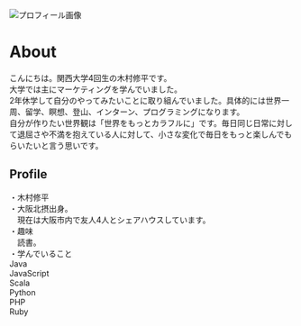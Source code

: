 ![プロフィール画像](Uvillage.jpg)


# About

こんにちは。関西大学4回生の木村修平です。  
大学では主にマーケティングを学んでいました。  
2年休学して自分のやってみたいことに取り組んでいました。具体的には世界一周、留学、瞑想、登山、インターン、プログラミングになります。  
自分が作りたい世界観は「世界をもっとカラフルに」です。毎日同じ日常に対して退屈さや不満を抱えている人に対して、小さな変化で毎日をもっと楽しんでもらいたいと言う思いです。  


## Profile  

・木村修平  
・大阪北摂出身。  
　現在は大阪市内で友人4人とシェアハウスしています。  
・趣味  
　読書。  
 ・学んでいること  
  Java  
  JavaScript  
  Scala  
  Python  
  PHP  
  Ruby  
